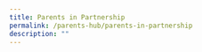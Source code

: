 ```yaml
---
title: Parents in Partnership
permalink: /parents-hub/parents-in-partnership
description: ""
---
```

